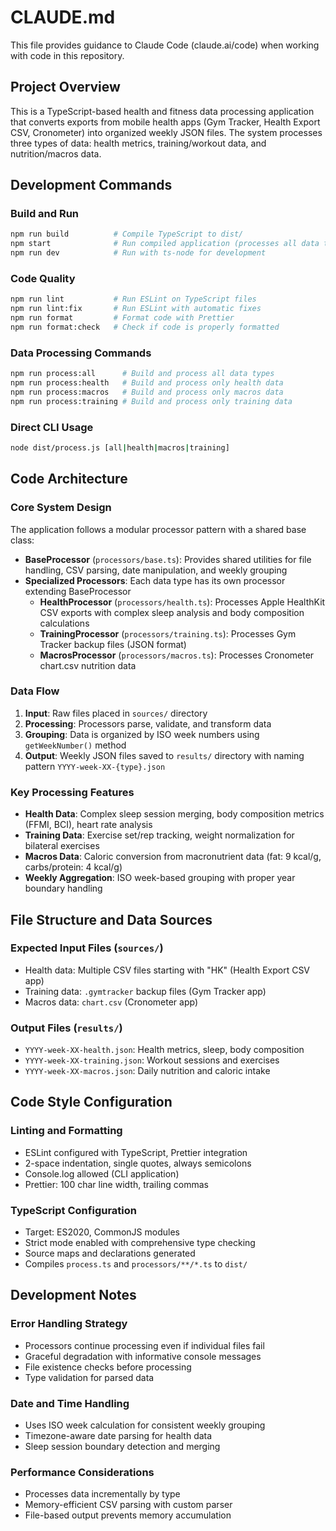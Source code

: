 # CLAUDE.md

This file provides guidance to Claude Code (claude.ai/code) when working with code in this repository.

## Project Overview

This is a TypeScript-based health and fitness data processing application that converts exports from mobile health apps (Gym Tracker, Health Export CSV, Cronometer) into organized weekly JSON files. The system processes three types of data: health metrics, training/workout data, and nutrition/macros data.

## Development Commands

### Build and Run

```bash
npm run build          # Compile TypeScript to dist/
npm start              # Run compiled application (processes all data types)
npm run dev            # Run with ts-node for development
```

### Code Quality

```bash
npm run lint           # Run ESLint on TypeScript files
npm run lint:fix       # Run ESLint with automatic fixes
npm run format         # Format code with Prettier
npm run format:check   # Check if code is properly formatted
```

### Data Processing Commands

```bash
npm run process:all      # Build and process all data types
npm run process:health   # Build and process only health data
npm run process:macros   # Build and process only macros data
npm run process:training # Build and process only training data
```

### Direct CLI Usage

```bash
node dist/process.js [all|health|macros|training]
```

## Code Architecture

### Core System Design

The application follows a modular processor pattern with a shared base class:

- **BaseProcessor** (`processors/base.ts`): Provides shared utilities for file handling, CSV parsing, date manipulation, and weekly grouping
- **Specialized Processors**: Each data type has its own processor extending BaseProcessor
  - **HealthProcessor** (`processors/health.ts`): Processes Apple HealthKit CSV exports with complex sleep analysis and body composition calculations
  - **TrainingProcessor** (`processors/training.ts`): Processes Gym Tracker backup files (JSON format)
  - **MacrosProcessor** (`processors/macros.ts`): Processes Cronometer chart.csv nutrition data

### Data Flow

1. **Input**: Raw files placed in `sources/` directory
2. **Processing**: Processors parse, validate, and transform data
3. **Grouping**: Data is organized by ISO week numbers using `getWeekNumber()` method
4. **Output**: Weekly JSON files saved to `results/` directory with naming pattern `YYYY-week-XX-{type}.json`

### Key Processing Features

- **Health Data**: Complex sleep session merging, body composition metrics (FFMI, BCI), heart rate analysis
- **Training Data**: Exercise set/rep tracking, weight normalization for bilateral exercises
- **Macros Data**: Caloric conversion from macronutrient data (fat: 9 kcal/g, carbs/protein: 4 kcal/g)
- **Weekly Aggregation**: ISO week-based grouping with proper year boundary handling

## File Structure and Data Sources

### Expected Input Files (`sources/`)

- Health data: Multiple CSV files starting with "HK" (Health Export CSV app)
- Training data: `.gymtracker` backup files (Gym Tracker app)
- Macros data: `chart.csv` (Cronometer app)

### Output Files (`results/`)

- `YYYY-week-XX-health.json`: Health metrics, sleep, body composition
- `YYYY-week-XX-training.json`: Workout sessions and exercises
- `YYYY-week-XX-macros.json`: Daily nutrition and caloric intake

## Code Style Configuration

### Linting and Formatting

- ESLint configured with TypeScript, Prettier integration
- 2-space indentation, single quotes, always semicolons
- Console.log allowed (CLI application)
- Prettier: 100 char line width, trailing commas

### TypeScript Configuration

- Target: ES2020, CommonJS modules
- Strict mode enabled with comprehensive type checking
- Source maps and declarations generated
- Compiles `process.ts` and `processors/**/*.ts` to `dist/`

## Development Notes

### Error Handling Strategy

- Processors continue processing even if individual files fail
- Graceful degradation with informative console messages
- File existence checks before processing
- Type validation for parsed data

### Date and Time Handling

- Uses ISO week calculation for consistent weekly grouping
- Timezone-aware date parsing for health data
- Sleep session boundary detection and merging

### Performance Considerations

- Processes data incrementally by type
- Memory-efficient CSV parsing with custom parser
- File-based output prevents memory accumulation
